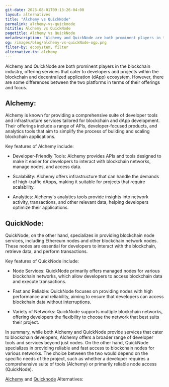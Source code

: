 ```yaml
---
git-date: 2023-08-01T09:13:26-04:00
layout: alternatives
title: "Alchemy vs QuickNode"
permalink: alchemy-vs-quicknode
h1title: Alchemy vs QuickNode
pagetitle: Alchemy vs QuickNode
metadescription: "Alchemy and QuickNode are both prominent players in the blockchain industry, offering services that cater to developers and projects within the blockchain and decentralized application (dApp) ecosystem. However, there are some differences between the two platforms in terms of their offerings and focus."
og: /images/blog/alchemy-vs-quickNode-ogp.png
filter-by: ecosystem, filter
alternative-to: alchemy
---
```


Alchemy and QuickNode are both prominent players in the blockchain industry, offering services that cater to developers and projects within the blockchain and decentralized application (dApp) ecosystem. However, there are some differences between the two platforms in terms of their offerings and focus.

## Alchemy:

Alchemy is known for providing a comprehensive suite of developer tools and infrastructure services tailored for blockchain and dApp development. Their offerings include a range of APIs, developer-focused products, and analytics tools that aim to simplify the process of building and scaling blockchain applications.

Key features of Alchemy include:

- Developer-Friendly Tools: Alchemy provides APIs and tools designed to make it easier for developers to interact with blockchain networks, manage nodes, and access data.

- Scalability: Alchemy offers infrastructure that can handle the demands of high-traffic dApps, making it suitable for projects that require scalability.

- Analytics: Alchemy's analytics tools provide insights into network activity, transactions, and other relevant data, helping developers optimize their applications.

## QuickNode:

QuickNode, on the other hand, specializes in providing blockchain node services, including Ethereum nodes and other blockchain network nodes. These nodes are essential for developers to interact with the blockchain, retrieve data, and perform transactions.

Key features of QuickNode include:

- Node Services: QuickNode primarily offers managed nodes for various blockchain networks, which allow developers to access blockchain data and execute transactions.

- Fast and Reliable: QuickNode focuses on providing nodes with high performance and reliability, aiming to ensure that developers can access blockchain data without interruptions.

- Variety of Networks: QuickNode supports multiple blockchain networks, offering developers the flexibility to choose the network that best suits their project.

In summary, while both Alchemy and QuickNode provide services that cater to blockchain developers, Alchemy offers a broader range of developer tools and services beyond just nodes. On the other hand, QuickNode specializes in providing reliable and fast access to blockchain nodes for various networks. The choice between the two would depend on the specific needs of the project, such as whether a developer requires a comprehensive suite of tools (Alchemy) or primarily reliable node access (QuickNode).

[Alchemy](/alchemy-alternatives) and [Quicknode](/quicknode-alternatives) Alternatives:
